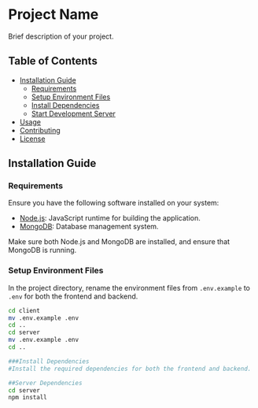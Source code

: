 # Project Name

Brief description of your project.

## Table of Contents

- [Installation Guide](#installation-guide)
  - [Requirements](#requirements)
  - [Setup Environment Files](#setup-environment-files)
  - [Install Dependencies](#install-dependencies)
  - [Start Development Server](#start-development-server)
- [Usage](#usage)
- [Contributing](#contributing)
- [License](#license)

## Installation Guide

### Requirements
Ensure you have the following software installed on your system:

- [Node.js](https://nodejs.org/en/download): JavaScript runtime for building the application.
- [MongoDB](https://www.mongodb.com/docs/manual/administration/install-community/): Database management system.

Make sure both Node.js and MongoDB are installed, and ensure that MongoDB is running.

### Setup Environment Files
In the project directory, rename the environment files from `.env.example` to `.env` for both the frontend and backend.

```bash
cd client
mv .env.example .env
cd ..
cd server
mv .env.example .env
cd ..

###Install Dependencies
#Install the required dependencies for both the frontend and backend.

##Server Dependencies
cd server
npm install



